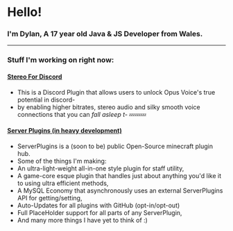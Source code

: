 # Hello!

### I'm Dylan, A 17 year old Java & JS Developer from Wales.

-----------------

### Stuff I'm working on right now:

#### [Stereo For Discord](https://github.com/dylandotjava/stereo-for-discord)
* This is a Discord Plugin that allows users to unlock Opus Voice's true potential in discord-
* by enabling higher bitrates, stereo audio and silky smooth voice connections that you can *fall asleep t-* 💤💤💤

#### [Server Plugins (in heavy development)](https://github.com/ServerPlugins)
* ServerPlugins is a (soon to be) public Open-Source minecraft plugin hub.
* Some of the things I'm making:
* An ultra-light-weight all-in-one style plugin for staff utility,
* A game-core esque plugin that handles just about anything you'd like it to using ultra efficient methods,
* A MySQL Economy that asynchronously uses an external ServerPlugins API for getting/setting,
* Auto-Updates for all plugins with GitHub (opt-in/opt-out)
* Full PlaceHolder support for all parts of any ServerPlugin,
* And many more things I have yet to think of :)
